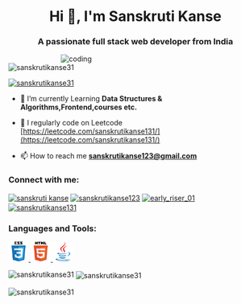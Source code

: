 <h1 align="center">Hi 👋, I'm Sanskruti Kanse</h1>
<h3 align="center">A passionate full stack web developer from India</h3>
<img align="right"alt="coding"width="400"src="https://camo.githubusercontent.com/cae12fddd9d6982901d82580bdf321d81fb299141098ca1c2d4891870827bf17/68747470733a2f2f6d69726f2e6d656469756d2e636f6d2f6d61782f313336302f302a37513379765349765f7430696f4a2d5a2e676966">


<p align="left"> <img src="https://komarev.com/ghpvc/?username=sanskrutikanse31&label=Profile%20views&color=0e75b6&style=flat" alt="sanskrutikanse31" /> </p>

<p align="left"> <a href="https://github.com/ryo-ma/github-profile-trophy"><img src="https://github-profile-trophy.vercel.app/?username=sanskrutikanse31" alt="sanskrutikanse31" /></a> </p>

- 🔭 I’m currently Learning **Data Structures & Algorithms,Frontend,courses etc.**

- 📝 I regularly code on Leetcode [https://leetcode.com/sanskrutikanse131/](https://leetcode.com/sanskrutikanse131/)

- 📫 How to reach me **sanskrutikanse123@gmail.com**

<h3 align="left">Connect with me:</h3>
<p align="left">
<a href="https://linkedin.com/in/sanskruti kanse" target="blank"><img align="center" src="https://raw.githubusercontent.com/rahuldkjain/github-profile-readme-generator/master/src/images/icons/Social/linked-in-alt.svg" alt="sanskruti kanse" height="30" width="40" /></a>
<a href="https://codesandbox.com/sanskrutikanse123" target="blank"><img align="center" src="https://raw.githubusercontent.com/rahuldkjain/github-profile-readme-generator/master/src/images/icons/Social/codesandbox.svg" alt="sanskrutikanse123" height="30" width="40" /></a>
<a href="https://instagram.com/early_riser_01" target="blank"><img align="center" src="https://raw.githubusercontent.com/rahuldkjain/github-profile-readme-generator/master/src/images/icons/Social/instagram.svg" alt="early_riser_01" height="30" width="40" /></a>
<a href="https://www.leetcode.com/sanskrutikanse131" target="blank"><img align="center" src="https://raw.githubusercontent.com/rahuldkjain/github-profile-readme-generator/master/src/images/icons/Social/leet-code.svg" alt="sanskrutikanse131" height="30" width="40" /></a>
</p>

<h3 align="left">Languages and Tools:</h3>
<p align="left"> <a href="https://www.w3schools.com/css/" target="_blank" rel="noreferrer"> <img src="https://raw.githubusercontent.com/devicons/devicon/master/icons/css3/css3-original-wordmark.svg" alt="css3" width="40" height="40"/> </a> <a href="https://www.w3.org/html/" target="_blank" rel="noreferrer"> <img src="https://raw.githubusercontent.com/devicons/devicon/master/icons/html5/html5-original-wordmark.svg" alt="html5" width="40" height="40"/> </a> <a href="https://www.java.com" target="_blank" rel="noreferrer"> <img src="https://raw.githubusercontent.com/devicons/devicon/master/icons/java/java-original.svg" alt="java" width="40" height="40"/> </a> </p>

<p><img align="left" src="https://github-readme-stats.vercel.app/api/top-langs?username=sanskrutikanse31&show_icons=true&locale=en&layout=compact" alt="sanskrutikanse31" /></p>

<p>&nbsp;<img align="center" src="https://github-readme-stats.vercel.app/api?username=sanskrutikanse31&show_icons=true&locale=en" alt="sanskrutikanse31" /></p>

<p><img align="center" src="https://github-readme-streak-stats.herokuapp.com/?user=sanskrutikanse31&" alt="sanskrutikanse31" /></p>
